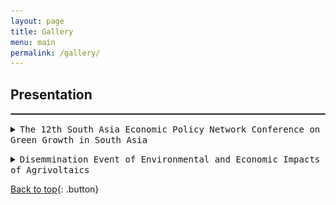 ```yaml
---
layout: page
title: Gallery
menu: main
permalink: /gallery/
---
```

<a name="top"></a>

## Presentation

<hr style="border:.25px solid grey">

<details>
<summary><kbd>The 12th South Asia Economic Policy Network Conference on Green Growth in South Asia</kbd></summary>
<img src="/assets/gallery/Mohsin PEDL Presentatoin WB 2023.jpg" alt='Presenting findings of Paper VI: Bricks to blocks: An exploratory study of a policy and practices in the construction sector of Bangladesh' width=770px height=430px align="center">
<p style="text-align: center; font-size: 12px; color: blue;"> :arrow_right: Presenting findings of Paper VI: Bricks to blocks</p>
<img src='/assets/gallery/Presenters and Organizers WB 2023.jpg' alt='Presenters and Organizers WB 2023' width=770px height=430px align="center" />
<p style="text-align: center; font-size: 12px; color: blue;"> :arrow_right: All Speaker of the Day 2 of The 12th South Asia Economic Policy Network Conference on Green Growth in South Asia</p>
</details>
<p> </p>

  <details>
  <summary><kbd>Disemmination Event of Environmental and Economic Impacts of Agrivoltaics</kbd></summary>
    <img src='/assets/gallery/EnvCC Cluster BIGD 1.jpg' alt='BIGD Researchers of Environment and Climate Change Cluster' width=770px height=430px align="center" />
<p style="text-align: center; font-size: 12px; color: blue;"> :arrow_right: BIGD Researchers of Environment and Climate Change Cluster </p>
  </details>

[Back to top](#top){: .button}

<!--
- **Course Name** \
 [Ttile](url){:target="_blank"}.
-->
